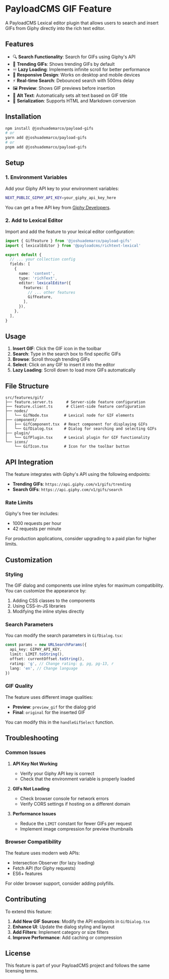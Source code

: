# PayloadCMS GIF Feature

A PayloadCMS Lexical editor plugin that allows users to search and insert GIFs from Giphy directly into the rich text editor.

## Features

- 🔍 **Search Functionality**: Search for GIFs using Giphy's API
- 🎯 **Trending GIFs**: Shows trending GIFs by default
- ♾️ **Lazy Loading**: Implements infinite scroll for better performance
- 📱 **Responsive Design**: Works on desktop and mobile devices
- ⚡ **Real-time Search**: Debounced search with 500ms delay
- 🖼️ **Preview**: Shows GIF previews before insertion
- 📝 **Alt Text**: Automatically sets alt text based on GIF title
- 💾 **Serialization**: Supports HTML and Markdown conversion

## Installation

```bash
npm install @joshuademarco/payload-gifs
# or
yarn add @joshuademarco/payload-gifs
# or
pnpm add @joshuademarco/payload-gifs
```

## Setup

### 1. Environment Variables

Add your Giphy API key to your environment variables:

```bash
NEXT_PUBLIC_GIPHY_API_KEY=your_giphy_api_key_here
```

You can get a free API key from [Giphy Developers](https://developers.giphy.com/).

### 2. Add to Lexical Editor

Import and add the feature to your lexical editor configuration:

```typescript
import { GifFeature } from '@joshuademarco/payload-gifs'
import { lexicalEditor } from '@payloadcms/richtext-lexical'

export default {
  // ... your collection config
  fields: [
    {
      name: 'content',
      type: 'richText',
      editor: lexicalEditor({
        features: [
          // ... other features
          GifFeature,
        ],
      }),
    },
  ],
}
```

## Usage

1. **Insert GIF**: Click the GIF icon in the toolbar
2. **Search**: Type in the search box to find specific GIFs
3. **Browse**: Scroll through trending GIFs
4. **Select**: Click on any GIF to insert it into the editor
5. **Lazy Loading**: Scroll down to load more GIFs automatically

## File Structure

```
src/features/gif/
├── feature.server.ts      # Server-side feature configuration
├── feature.client.ts      # Client-side feature configuration
├── nodes/
│   └── GifNode.tsx       # Lexical node for GIF elements
├── component/
│   ├── GifComponent.tsx  # React component for displaying GIFs
│   └── GifDialog.tsx     # Dialog for searching and selecting GIFs
├── plugin/
│   └── GifPlugin.tsx     # Lexical plugin for GIF functionality
└── icons/
    └── GifIcon.tsx       # Icon for the toolbar button
```

## API Integration

The feature integrates with Giphy's API using the following endpoints:

- **Trending GIFs**: `https://api.giphy.com/v1/gifs/trending`
- **Search GIFs**: `https://api.giphy.com/v1/gifs/search`

### Rate Limits

Giphy's free tier includes:
- 1000 requests per hour
- 42 requests per minute

For production applications, consider upgrading to a paid plan for higher limits.

## Customization

### Styling

The GIF dialog and components use inline styles for maximum compatibility. You can customize the appearance by:

1. Adding CSS classes to the components
2. Using CSS-in-JS libraries
3. Modifying the inline styles directly

### Search Parameters

You can modify the search parameters in `GifDialog.tsx`:

```typescript
const params = new URLSearchParams({
  api_key: GIPHY_API_KEY,
  limit: LIMIT.toString(),
  offset: currentOffset.toString(),
  rating: 'g', // Change rating: g, pg, pg-13, r
  lang: 'en', // Change language
})
```

### GIF Quality

The feature uses different image qualities:
- **Preview**: `preview_gif` for the dialog grid
- **Final**: `original` for the inserted GIF

You can modify this in the `handleGifSelect` function.

## Troubleshooting

### Common Issues

1. **API Key Not Working**
   - Verify your Giphy API key is correct
   - Check that the environment variable is properly loaded

2. **GIFs Not Loading**
   - Check browser console for network errors
   - Verify CORS settings if hosting on a different domain

3. **Performance Issues**
   - Reduce the `LIMIT` constant for fewer GIFs per request
   - Implement image compression for preview thumbnails

### Browser Compatibility

The feature uses modern web APIs:
- Intersection Observer (for lazy loading)
- Fetch API (for Giphy requests)
- ES6+ features

For older browser support, consider adding polyfills.

## Contributing

To extend this feature:

1. **Add New GIF Sources**: Modify the API endpoints in `GifDialog.tsx`
2. **Enhance UI**: Update the dialog styling and layout
3. **Add Filters**: Implement category or size filters
4. **Improve Performance**: Add caching or compression

## License

This feature is part of your PayloadCMS project and follows the same licensing terms.

